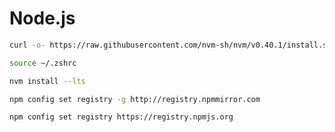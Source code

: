 # Node.js



```bash
curl -o- https://raw.githubusercontent.com/nvm-sh/nvm/v0.40.1/install.sh | bash
```

```bash
source ~/.zshrc
```

```bash
nvm install --lts
```



```bash
npm config set registry -g http://registry.npmmirror.com
```


```bash
npm config set registry https://registry.npmjs.org
```



